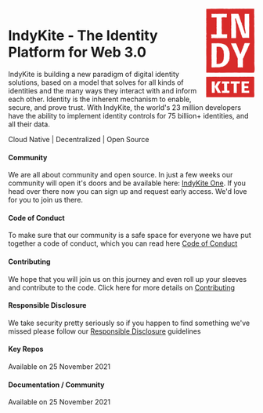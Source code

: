 <div align="left">
<img src="../assets/IndyKITE_Rough_red.png" alt="IndyKite Red Logo" width="100px" height="183px" align="right">
</div>  

 
<div align="left">
 
# IndyKite - The Identity Platform for Web 3.0

IndyKite is building a new paradigm of digital identity solutions, based on a model that solves for all kinds of identities and the many ways they interact with and inform each other. Identity is the inherent mechanism to enable, secure, and prove trust. With IndyKite, the world's 23 million developers have the ability to implement identity controls for 75 billion+ identities, and all their data.
  
Cloud Native | Decentralized | Open Source 
 
</div>

<div align="left">
  
#### Community
We are all about community and open source. In just a few weeks our community will open it's doors and be available here: [IndyKite One](https://indykite.one).  If you head over there now you can sign up and request early access. We'd love for you to join us there.

#### Code of Conduct
To make sure that our community is a safe space for everyone we have put together a code of conduct, which you can read here [Code of Conduct](https://github.com/indykite/.github/blob/35630b9fe887a5f37f12b61d9507e4d3c3fa148a/CODE_OF_CONDUCT.md)
 
#### Contributing
We hope that you will join us on this journey and even roll up your sleeves and contribute to the code.  Click here for more details on [Contributing](https://github.com/indykite/.github/blob/6b15e4c9036043501c419ba1162b2b684881756b/contributing.md)
 
#### Responsible Disclosure
We take security pretty seriously so if you happen to find something we've missed please follow our [Responsible Disclosure](https://github.com/indykite/.github/blob/6b15e4c9036043501c419ba1162b2b684881756b/responsible_disclosure.md) guidelines
 
</div>

<div align="left">
 
#### Key Repos
  
Available on 25 November 2021

</div>

<div align="left">
  
#### Documentation / Community
  
Available on 25 November 2021
  
</div>

